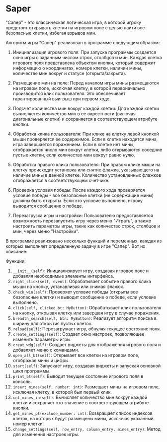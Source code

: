 # Saper
"Сапер" - это классическая логическая игра, в которой игроку предстоит открывать клетки на игровом поле с целью найти все безопасные клетки, избегая взрывов мин. 

Алгоритм игры "Сапер" реализован в программе следующим образом:

1. Инициализация игрового поля: При запуске программы создается окно игры с заданным числом строк, столбцов и мин. Каждая клетка игрового поля представлена объектом кнопки, который содержит информацию о координатах, номере клетки, наличии мины, количестве мин вокруг и статусе (открыта/закрыта).

2. Размещение мин на поле: Перед началом игры мины размещаются на игровом поле, исключая клетку, в которой первоначально производится клик пользователя. Это обеспечивает гарантированный выигрыш при первом ходе.

3. Подсчет количества мин вокруг каждой клетки: Для каждой клетки вычисляется количество мин в ее окрестности (включая диагональные клетки) и сохраняется в соответствующем атрибуте кнопки.

4. Обработка клика пользователя: При клике на клетку левой кнопкой мыши проверяется ее содержимое. Если в клетке находится мина, игра завершается поражением. Если в клетке нет мины, отображается число мин вокруг клетки, либо открываются соседние пустые клетки, если количество мин вокруг равно нулю.

5. Обработка правого клика пользователя: При правом клике мыши на клетку происходит установка или снятие флажка, указывающего на наличие мины в данной клетке. Количество установленных флажков отображается в соответствующем счетчике.

6. Проверка условия победы: После каждого хода проверяется условие победы - все безопасные клетки (не содержащие мины) должны быть открыты. Если это условие выполнено, игроку выводится сообщение о победе.

7.	Перезагрузка игры и настройки: Пользователю предоставляется возможность перезапустить игру через меню "Играть", а также настроить параметры игры, такие как количество строк, столбцов и мин, через меню "Настройки".

В программе реализовано несколько функций и переменных, каждая из которых выполняет определенную задачу в игре "Сапер". Вот их описание:

Функции:
1. `__init__(self)`: Инициализирует игру, создавая игровое поле и добавляя необходимые элементы интерфейса.
2. `right_click(self, event)`: Обрабатывает событие правого клика мыши на кнопку, устанавливая или снимая флажок.
3. `check_win(self)`: Проверяет условие победы (открыты все безопасные клетки) и выводит сообщение о победе, если условие выполнено.
4. `click(self, clicked_bt: MyButton)`: Обрабатывает клик пользователя на кнопку, открывая клетку или завершая игру в случае поражения.
5. `breadth_search(self, btn: MyButton)`: Реализует алгоритм поиска в ширину для открытия пустых клеток.
6. `reload(self)`: Перезагружает игру, обнуляя текущее состояние поля.
7. `create_settings(self)`: Создает окно настроек, позволяющее изменить параметры игры.
8. `creat_wdg(self)`: Создает виджеты для отображения игрового поля и добавляет меню с командами.
9. `open_all_bt(self)`: Открывает все клетки на игровом поле, отображая мины и цифры.
10. `start(self)`: Запускает игру, создавая виджеты и запуская основной цикл программы.
11. `print_bt(self)`: Выводит текущее состояние игрового поля в консоль.
12. `insert_mines(self, number: int)`: Размещает мины на игровом поле, исключая клетку, в которой был первый клик.
13. `cnt_mines_in(self)`: Вычисляет количество мин вокруг каждой клетки и сохраняет это значение в соответствующем атрибуте кнопки.
14. `get_mines_pl(exclude_number: int)`: Возвращает список индексов клеток, на которых будут размещены мины, исключая указанный номер клетки.
15. `change_settings(self, row_entry, column_entry, mines_entry)`: Метод для изменения настроек игры.
